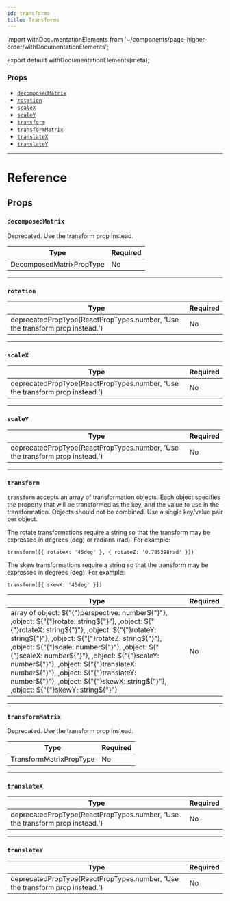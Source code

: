 ```yaml
---
id: transforms
title: Transforms
---
```


import withDocumentationElements from '~/components/page-higher-order/withDocumentationElements';

export default withDocumentationElements(meta);

### Props

* [`decomposedMatrix`](../transforms/#decomposedmatrix)
* [`rotation`](../transforms/#rotation)
* [`scaleX`](../transforms/#scalex)
* [`scaleY`](../transforms/#scaley)
* [`transform`](../transforms/#transform)
* [`transformMatrix`](../transforms/#transformmatrix)
* [`translateX`](../transforms/#translatex)
* [`translateY`](../transforms/#translatey)

---

# Reference

## Props

### `decomposedMatrix`

Deprecated. Use the transform prop instead.

| Type                     | Required |
| ------------------------ | -------- |
| DecomposedMatrixPropType | No       |

---

### `rotation`

| Type                                                                         | Required |
| ---------------------------------------------------------------------------- | -------- |
| deprecatedPropType(ReactPropTypes.number, 'Use the transform prop instead.') | No       |

---

### `scaleX`

| Type                                                                         | Required |
| ---------------------------------------------------------------------------- | -------- |
| deprecatedPropType(ReactPropTypes.number, 'Use the transform prop instead.') | No       |

---

### `scaleY`

| Type                                                                         | Required |
| ---------------------------------------------------------------------------- | -------- |
| deprecatedPropType(ReactPropTypes.number, 'Use the transform prop instead.') | No       |

---

### `transform`

`transform` accepts an array of transformation objects. Each object specifies the property that will be transformed as the key, and the value to use in the transformation. Objects should not be combined. Use a single key/value pair per object.

The rotate transformations require a string so that the transform may be expressed in degrees (deg) or radians (rad). For example:

`transform([{ rotateX: '45deg' }, { rotateZ: '0.785398rad' }])`

The skew transformations require a string so that the transform may be expressed in degrees (deg). For example:

`transform([{ skewX: '45deg' }])`

| Type                                                                                                                                                                                                                                                                                                                                                    | Required |
| ------------------------------------------------------------------------------------------------------------------------------------------------------------------------------------------------------------------------------------------------------------------------------------------------------------------------------------------------------- | -------- |
| array of object: ${"{"}perspective: number${"}"}, ,object: ${"{"}rotate: string${"}"}, ,object: ${"{"}rotateX: string${"}"}, ,object: ${"{"}rotateY: string${"}"}, ,object: ${"{"}rotateZ: string${"}"}, ,object: ${"{"}scale: number${"}"}, ,object: ${"{"}scaleX: number${"}"}, ,object: ${"{"}scaleY: number${"}"}, ,object: ${"{"}translateX: number${"}"}, ,object: ${"{"}translateY: number${"}"}, ,object: ${"{"}skewX: string${"}"}, ,object: ${"{"}skewY: string${"}"} | No       |

---

### `transformMatrix`

Deprecated. Use the transform prop instead.

| Type                    | Required |
| ----------------------- | -------- |
| TransformMatrixPropType | No       |

---

### `translateX`

| Type                                                                         | Required |
| ---------------------------------------------------------------------------- | -------- |
| deprecatedPropType(ReactPropTypes.number, 'Use the transform prop instead.') | No       |

---

### `translateY`

| Type                                                                         | Required |
| ---------------------------------------------------------------------------- | -------- |
| deprecatedPropType(ReactPropTypes.number, 'Use the transform prop instead.') | No       |

